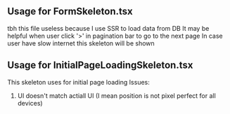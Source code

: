 ## Usage for FormSkeleton.tsx

tbh this file useless because I use SSR to load data from DB
It may be helpful when user click '>' in pagination bar to go to the next page
In case user have slow internet this skeleton will be shown

## Usage for InitialPageLoadingSkeleton.tsx

This skeleton uses for initial page loading
Issues:

1. UI doesn't match actiall UI (I mean position is not pixel perfect for all devices)
